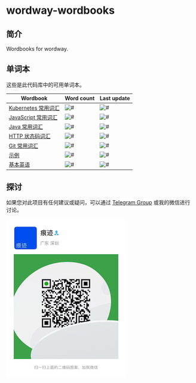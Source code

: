 # wordway-wordbooks

## 简介

Wordbooks for wordway.

## 单词本

这些是此代码库中的可用单词本。

<!--WORDWAY-CLI-GENERATE-->

| Wordbook | Word count | Last update |
| -------- | ---------- | ----------- |
| [Kubernetes 常用词汇](https://github.com/wordway/wordbook-kubernetes) | ![#](https://img.shields.io/badge/word%20count-66-blue.svg) | ![#](https://img.shields.io/date/1571050903?label=last%20update) |
| [JavaScript 常用词汇](https://github.com/wordway/wordbook-javascript) | ![#](https://img.shields.io/badge/word%20count-63-blue.svg) | ![#](https://img.shields.io/date/1570546494?label=last%20update) |
| [Java 常用词汇](https://github.com/wordway/wordbook-java) | ![#](https://img.shields.io/badge/word%20count-52-blue.svg) | ![#](https://img.shields.io/date/1570546472?label=last%20update) |
| [HTTP 状态码词汇](https://github.com/wordway/wordbook-httpstatuscodes) | ![#](https://img.shields.io/badge/word%20count-112-blue.svg) | ![#](https://img.shields.io/date/1570546435?label=last%20update) |
| [Git 常用词汇](https://github.com/wordway/wordbook-gitscm) | ![#](https://img.shields.io/badge/word%20count-33-blue.svg) | ![#](https://img.shields.io/date/1570546355?label=last%20update) |
| [示例](https://github.com/wordway/wordbook-example) | ![#](https://img.shields.io/badge/word%20count-2-blue.svg) | ![#](https://img.shields.io/date/1570546331?label=last%20update) |
| [基本英语](https://github.com/wordway/wordbook-basic-english) | ![#](https://img.shields.io/badge/word%20count-850-blue.svg) | ![#](https://img.shields.io/date/1570546324?label=last%20update) |

<!--WORDWAY-CLI-GENERATE-->

## 探讨

如果您对此项目有任何建议或疑问，可以通过 [Telegram Group](https://t.me/wordway) 或我的微信进行讨论。

![](./screenshots/wechat_qrcode.png)
